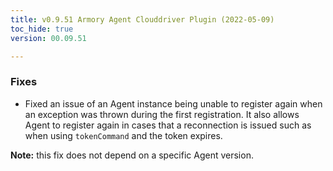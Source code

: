 ```yaml
---
title: v0.9.51 Armory Agent Clouddriver Plugin (2022-05-09)
toc_hide: true
version: 00.09.51

---
```


### Fixes

* Fixed an issue of an Agent instance being unable to register again when an exception was thrown during the first registration. It also allows Agent to register again in cases that a reconnection is issued such as when using `tokenCommand` and the token expires.

**Note:** this fix does not depend on a specific Agent version.
